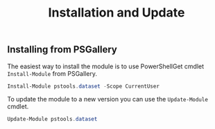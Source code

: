 ﻿---
id: installation
title: Installation and Update
---

## Installing from PSGallery

The easiest way to install the module is to use PowerShellGet cmdlet <code>Install-Module</code> from PSGallery.

```powershell
Install-Module pstools.dataset -Scope CurrentUser
```

To update the module to a new version you can use the <code>Update-Module</code> cmdlet.

```powershell
Update-Module pstools.dataset
```
